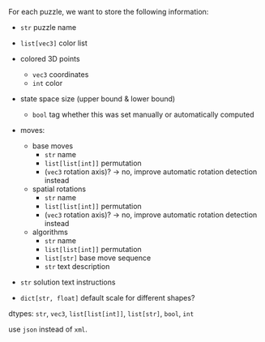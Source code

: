 
For each puzzle, we want to store the following information:
- `str` puzzle name
- `list[vec3]` color list
- colored 3D points
  - `vec3` coordinates
  - `int` color
- state space size (upper bound & lower bound)
  - `bool` tag whether this was set manually or automatically computed
- moves:
  - base moves
    - `str` name
    - `list[list[int]]` permutation
    - (`vec3` rotation axis)? -> no, improve automatic rotation detection instead
  - spatial rotations
    - `str` name
    - `list[list[int]]` permutation
    - (`vec3` rotation axis)? -> no, improve automatic rotation detection instead
  - algorithms
    - `str` name
    - `list[list[int]]` permutation
    - `list[str]` base move sequence
    - `str` text description
- `str` solution text instructions

- `dict[str, float]` default scale for different shapes?

dtypes: `str`, `vec3`, `list[list[int]]`, `list[str]`, `bool`, `int`

use `json` instead of `xml`.
